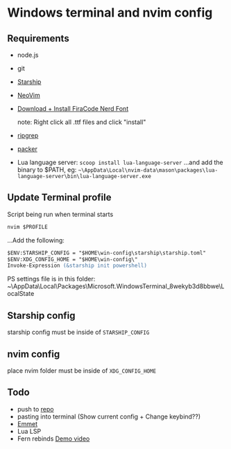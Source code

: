 # Windows terminal and nvim config

## Requirements

- node.js
- git
- [Starship](https://starship.rs/guide/#%F0%9F%9A%80-installation)
- [NeoVim](https://github.com/neovim/neovim/releases)
- [Download + Install FiraCode Nerd Font](https://www.nerdfonts.com/font-downloads)

    note: Right click all .ttf files and click "install" 
- [ripgrep](https://github.com/BurntSushi/ripgrep)
- [packer](https://github.com/wbthomason/packer.nvim)

- Lua language server: `scoop install lua-language-server`
    ...and add the binary to $PATH, eg: `~\AppData\Local\nvim-data\mason\packages\lua-language-server\bin\lua-language-server.exe`

## Update Terminal profile

Script being run when terminal starts

```ps
nvim $PROFILE
```

...Add the following:
```ps
$ENV:STARSHIP_CONFIG = "$HOME\win-config\starship\starship.toml"
$ENV:XDG_CONFIG_HOME = "$HOME\win-config\"
Invoke-Expression (&starship init powershell)
```

PS settings file is in this folder:
~\AppData\Local\Packages\Microsoft.WindowsTerminal_8wekyb3d8bbwe\LocalState

## Starship config
starship config must be inside of `STARSHIP_CONFIG`


## nvim config
place nvim folder must be inside of `XDG_CONFIG_HOME`


## Todo
- push to [repo](https://github.com/OleJoik/nvim-config)
- pasting into terminal (Show current config + Change keybind??)
- [Emmet](https://github.com/mattn/emmet-vim)
- Lua LSP
- Fern rebinds [Demo video](https://www.youtube.com/watch?v=YpzIhRoZ-tk)
